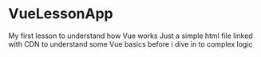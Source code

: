 # VueLessonApp
My first lesson to understand how Vue works
Just a simple html file linked with CDN to understand some Vue basics before i dive in to complex logic

